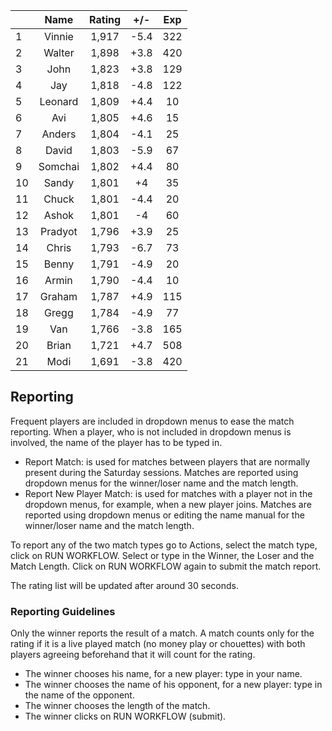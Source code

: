 | |Name|Rating|+/-|Exp|
|-|:--:|:----:|:-:|:-:|
|1|Vinnie|1,917|-5.4|322|
|2|Walter|1,898|+3.8|420|
|3|John|1,823|+3.8|129|
|4|Jay|1,818|-4.8|122|
|5|Leonard|1,809|+4.4|10|
|6|Avi|1,805|+4.6|15|
|7|Anders|1,804|-4.1|25|
|8|David|1,803|-5.9|67|
|9|Somchai|1,802|+4.4|80|
|10|Sandy|1,801|+4|35|
|11|Chuck|1,801|-4.4|20|
|12|Ashok|1,801|-4|60|
|13|Pradyot|1,796|+3.9|25|
|14|Chris|1,793|-6.7|73|
|15|Benny|1,791|-4.9|20|
|16|Armin|1,790|-4.4|10|
|17|Graham|1,787|+4.9|115|
|18|Gregg|1,784|-4.9|77|
|19|Van|1,766|-3.8|165|
|20|Brian|1,721|+4.7|508|
|21|Modi|1,691|-3.8|420|

 

## Reporting

Frequent players are included in dropdown menus to ease the match reporting.
When a player, who is not included in dropdown menus is involved, the name of the player has to be typed in.

- Report Match:  is used for matches between players that are normally present during the Saturday sessions.
Matches are reported using dropdown menus for the winner/loser name and the match length.
- Report New Player Match:  is used for matches with a player not in the dropdown menus, for example, when a new player joins.
Matches are reported using dropdown menus or editing the name manual for the winner/loser name and the match length.

To report any of the two match types go to Actions, select the match type, click on RUN WORKFLOW.
Select or type in the Winner, the Loser and the Match Length.
Click on RUN WORKFLOW again to submit the match report.

The rating list will be updated after around 30 seconds.

### Reporting Guidelines

Only the winner reports the result of a match.
A match counts only for the rating if it is a live played match (no money play or chouettes)
with both players agreeing beforehand that it will count for the rating.

- The winner chooses his name, for a new player: type in your name.
- The winner chooses the name of his opponent, for a new player: type in the name of the opponent.
- The winner chooses the length of the match.
- The winner clicks on RUN WORKFLOW (submit).
